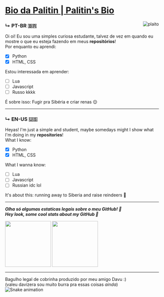 # [Bio da Palitin | Palitin's Bio]("https://github.com/Palitin")
<div>
    <img align="right" alt="plaito" src="https://cdn.discordapp.com/emojis/859088644942069790.gif?v=1">
</div>

### ↳ PT-BR  🇧🇷
Oi oi! Eu sou uma simples curiosa estudante, talvez de vez em quando eu mostre o que eu esteja fazendo em meus **repositórios**!  
Por enquanto eu aprendi:
 - [x] Python
 - [x] HTML, CSS  

Estou interessada em aprender:
 - [ ] Lua
 - [ ] Javascript
 - [ ] Russo kkkk

É sobre isso: Fugir pra Sibéria e criar renas 😌

---

### ↳ EN-US  🇺🇸
Heyas! I'm just a simple and student, maybe somedays might I show what I'm doing in my **repositories**!  
What I know:
 - [x] Python
 - [x] HTML, CSS

What I wanna know:
 - [ ] Lua
 - [ ] Javascript
 - [ ] Russian idc lol

It's about this: running away to Siberia and raise reindeers 🛐

---

***Olha só algumas estatícas legais sobre o meu GitHub! :eyes:***  
***Hey look, some cool stats about my GitHub 👀***

<div>
  <img height="150em" src="https://github-readme-stats.vercel.app/api/top-langs/?username=Palitin&layout=compact&langs_count=7&theme=cobalt"/>
  <img height="150em" src="https://github-readme-stats.vercel.app/api?username=Palitin&show_icons=true&theme=cobalt&include_all_commits=true&count_private=true"/>
</div>

---

Bagulho legal de cobrinha produzido por meu amigo Davu :)    
(valeu davizera sou muito burra pra essas coisas *ainda*)  
![Snake animation](https://github.com/Palitin/Palitin/blob/output/github-contribution-grid-snake.svg)

[repos]: https://github.com/Palitin?tab=repositories "my repositories | meus repositórios"
